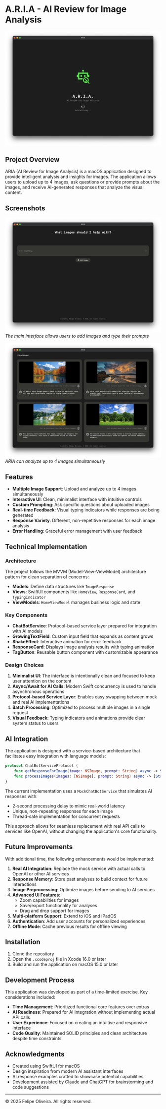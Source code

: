# A.R.I.A - AI Review for Image Analysis

![ARIA Main Interface](screenshots/splash_screen.png)

## Project Overview

ARIA (AI Review for Image Analysis) is a macOS application designed to provide intelligent analysis and insights for images. The application allows users to upload up to 4 images, ask questions or provide prompts about the images, and receive AI-generated responses that analyze the visual content.

## Screenshots

![Home Screen](screenshots/home_empty.png)
*The main interface allows users to add images and type their prompts*

![Multiple Images Analysis](screenshots/results.png)
*ARIA can analyze up to 4 images simultaneously*

## Features

- **Multiple Image Support**: Upload and analyze up to 4 images simultaneously
- **Interactive UI**: Clean, minimalist interface with intuitive controls
- **Custom Prompting**: Ask specific questions about uploaded images
- **Real-time Feedback**: Visual typing indicators while responses are being generated
- **Response Variety**: Different, non-repetitive responses for each image analysis
- **Error Handling**: Graceful error management with user feedback

## Technical Implementation

### Architecture

The project follows the MVVM (Model-View-ViewModel) architecture pattern for clean separation of concerns:

- **Models**: Define data structures like `ImageResponse`
- **Views**: SwiftUI components like `HomeView`, `ResponseCard`, and `TypingIndicator`
- **ViewModels**: `HomeViewModel` manages business logic and state

### Key Components

- **ChatBotService**: Protocol-based service layer prepared for integration with AI models
- **GrowingTextField**: Custom input field that expands as content grows
- **ShakeEffect**: Interactive animation for error feedback
- **ResponseCard**: Displays image analysis results with typing animation
- **TagButton**: Reusable button component with customizable appearance

### Design Choices

1. **Minimalist UI**: The interface is intentionally clean and focused to keep user attention on the content
2. **Async/Await for AI Calls**: Modern Swift concurrency is used to handle asynchronous operations
3. **Protocol-based Service Layer**: Enables easy swapping between mock and real AI implementations
4. **Batch Processing**: Optimized to process multiple images in a single request
5. **Visual Feedback**: Typing indicators and animations provide clear system status to users

## AI Integration

The application is designed with a service-based architecture that facilitates easy integration with language models:

```swift
protocol ChatBotServiceProtocol {
    func getResponseForImage(image: NSImage, prompt: String) async -> String
    func processImages(images: [NSImage], prompt: String) async -> [String]
}
```

The current implementation uses a `MockChatBotService` that simulates AI responses with:
- 2-second processing delay to mimic real-world latency
- Unique, non-repeating responses for each image
- Thread-safe implementation for concurrent requests

This approach allows for seamless replacement with real API calls to services like OpenAI, without changing the application's core functionality.

## Future Improvements

With additional time, the following enhancements would be implemented:

1. **Real AI Integration**: Replace the mock service with actual calls to OpenAI or other AI services
2. **Response Memory**: Store past analyses to build context for future interactions
3. **Image Preprocessing**: Optimize images before sending to AI services
4. **Advanced UI Features**:
   - Zoom capabilities for images
   - Save/export functionality for analyses
   - Drag and drop support for images
5. **Multi-platform Support**: Extend to iOS and iPadOS
6. **Authentication**: Add user accounts for personalized experiences
7. **Offline Mode**: Cache previous results for offline viewing

## Installation

1. Clone the repository
2. Open the `.xcodeproj` file in Xcode 16.0 or later
3. Build and run the application on macOS 15.0 or later

## Development Process

This application was developed as part of a time-limited exercise. Key considerations included:

- **Time Management**: Prioritized functional core features over extras
- **AI Readiness**: Prepared for AI integration without implementing actual API calls
- **User Experience**: Focused on creating an intuitive and responsive interface
- **Code Quality**: Maintained SOLID principles and clean architecture despite time constraints

## Acknowledgments

- Created using SwiftUI for macOS
- Design inspiration from modern AI assistant interfaces
- AI response examples crafted to showcase potential capabilities
- Development assisted by Claude and ChatGPT for brainstorming and code suggestions

---

© 2025 Felipe Oliveira. All rights reserved.